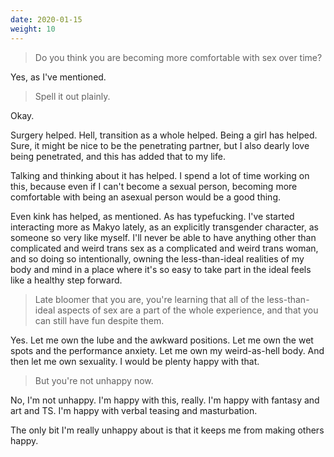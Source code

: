 ```yaml
---
date: 2020-01-15
weight: 10
---
```


> Do you think you are becoming more comfortable with sex over time?

Yes, as I've mentioned.

> Spell it out plainly.

Okay.

Surgery helped. Hell, transition as a whole helped. Being a girl has helped. Sure, it might be nice to be the penetrating partner, but I also dearly love being penetrated, and this has added that to my life.

Talking and thinking about it has helped. I spend a lot of time working on this, because even if I can't become a sexual person, becoming more comfortable with being an asexual person would be a good thing.

Even kink has helped, as mentioned. As has typefucking. I've started interacting more as Makyo lately, as an explicitly transgender character, as someone so very like myself. I'll never be able to have anything other than complicated and weird trans sex as a complicated and weird trans woman, and so doing so intentionally, owning the less-than-ideal realities of my body and mind in a place where it's so easy to take part in the ideal feels like a healthy step forward.

> Late bloomer that you are, you're learning that all of the less-than-ideal aspects of sex are a part of the whole experience, and that you can still have fun despite them.

Yes. Let me own the lube and the awkward positions. Let me own the wet spots and the performance anxiety. Let me own my weird-as-hell body. And then let me own sexuality. I would be plenty happy with that.

> But you're not unhappy now.

No, I'm not unhappy. I'm happy with this, really. I'm happy with fantasy and art and TS. I'm happy with verbal teasing and masturbation.

The only bit I'm really unhappy about is that it keeps me from making others happy.
